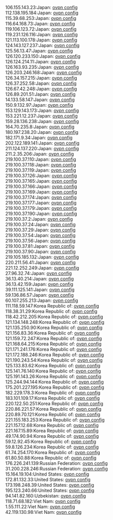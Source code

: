 106.155.143.23:Japan: [ovpn config](vpn/106_155_143_23.ovpn)  
112.138.195.184:Japan: [ovpn config](vpn/112_138_195_184.ovpn)  
115.39.68.253:Japan: [ovpn config](vpn/115_39_68_253.ovpn)  
116.64.168.73:Japan: [ovpn config](vpn/116_64_168_73.ovpn)  
119.106.123.72:Japan: [ovpn config](vpn/119_106_123_72.ovpn)  
119.231.126.116:Japan: [ovpn config](vpn/119_231_126_116.ovpn)  
121.113.100.178:Japan: [ovpn config](vpn/121_113_100_178.ovpn)  
124.143.127.237:Japan: [ovpn config](vpn/124_143_127_237.ovpn)  
125.56.13.47:Japan: [ovpn config](vpn/125_56_13_47.ovpn)  
126.120.233.150:Japan: [ovpn config](vpn/126_120_233_150.ovpn)  
126.124.214.11:Japan: [ovpn config](vpn/126_124_214_11.ovpn)  
126.163.93.235:Japan: [ovpn config](vpn/126_163_93_235.ovpn)  
126.203.246.168:Japan: [ovpn config](vpn/126_203_246_168.ovpn)  
126.34.157.215:Japan: [ovpn config](vpn/126_34_157_215.ovpn)  
126.37.252.58:Japan: [ovpn config](vpn/126_37_252_58.ovpn)  
126.67.42.248:Japan: [ovpn config](vpn/126_67_42_248.ovpn)  
126.89.201.51:Japan: [ovpn config](vpn/126_89_201_51.ovpn)  
14.133.58.147:Japan: [ovpn config](vpn/14_133_58_147.ovpn)  
150.9.132.97:Japan: [ovpn config](vpn/150_9_132_97.ovpn)  
153.129.143.173:Japan: [ovpn config](vpn/153_129_143_173.ovpn)  
153.221.12.237:Japan: [ovpn config](vpn/153_221_12_237.ovpn)  
159.28.136.238:Japan: [ovpn config](vpn/159_28_136_238.ovpn)  
164.70.235.8:Japan: [ovpn config](vpn/164_70_235_8.ovpn)  
180.197.238.20:Japan: [ovpn config](vpn/180_197_238_20.ovpn)  
182.171.9.34:Japan: [ovpn config](vpn/182_171_9_34.ovpn)  
202.122.189.141:Japan: [ovpn config](vpn/202_122_189_141.ovpn)  
211.124.137.220:Japan: [ovpn config](vpn/211_124_137_220.ovpn)  
211.2.35.206:Japan: [ovpn config](vpn/211_2_35_206.ovpn)  
219.100.37.110:Japan: [ovpn config](vpn/219_100_37_110.ovpn)  
219.100.37.118:Japan: [ovpn config](vpn/219_100_37_118.ovpn)  
219.100.37.119:Japan: [ovpn config](vpn/219_100_37_119.ovpn)  
219.100.37.126:Japan: [ovpn config](vpn/219_100_37_126.ovpn)  
219.100.37.165:Japan: [ovpn config](vpn/219_100_37_165.ovpn)  
219.100.37.166:Japan: [ovpn config](vpn/219_100_37_166.ovpn)  
219.100.37.169:Japan: [ovpn config](vpn/219_100_37_169.ovpn)  
219.100.37.174:Japan: [ovpn config](vpn/219_100_37_174.ovpn)  
219.100.37.177:Japan: [ovpn config](vpn/219_100_37_177.ovpn)  
219.100.37.179:Japan: [ovpn config](vpn/219_100_37_179.ovpn)  
219.100.37.190:Japan: [ovpn config](vpn/219_100_37_190.ovpn)  
219.100.37.2:Japan: [ovpn config](vpn/219_100_37_2.ovpn)  
219.100.37.24:Japan: [ovpn config](vpn/219_100_37_24.ovpn)  
219.100.37.29:Japan: [ovpn config](vpn/219_100_37_29.ovpn)  
219.100.37.54:Japan: [ovpn config](vpn/219_100_37_54.ovpn)  
219.100.37.56:Japan: [ovpn config](vpn/219_100_37_56.ovpn)  
219.100.37.81:Japan: [ovpn config](vpn/219_100_37_81.ovpn)  
219.100.37.90:Japan: [ovpn config](vpn/219_100_37_90.ovpn)  
219.105.185.132:Japan: [ovpn config](vpn/219_105_185_132.ovpn)  
220.211.56.41:Japan: [ovpn config](vpn/220_211_56_41.ovpn)  
221.12.252.249:Japan: [ovpn config](vpn/221_12_252_249.ovpn)  
27.96.32.74:Japan: [ovpn config](vpn/27_96_32_74.ovpn)  
36.13.40.214:Japan: [ovpn config](vpn/36_13_40_214.ovpn)  
36.13.42.159:Japan: [ovpn config](vpn/36_13_42_159.ovpn)  
39.111.125.141:Japan: [ovpn config](vpn/39_111_125_141.ovpn)  
59.136.86.57:Japan: [ovpn config](vpn/59_136_86_57.ovpn)  
60.107.255.213:Japan: [ovpn config](vpn/60_107_255_213.ovpn)  
111.118.59.147:Korea Republic of: [ovpn config](vpn/111_118_59_147.ovpn)  
118.38.31.29:Korea Republic of: [ovpn config](vpn/118_38_31_29.ovpn)  
118.42.212.205:Korea Republic of: [ovpn config](vpn/118_42_212_205.ovpn)  
121.134.148.248:Korea Republic of: [ovpn config](vpn/121_134_148_248.ovpn)  
121.135.250.90:Korea Republic of: [ovpn config](vpn/121_135_250_90.ovpn)  
121.156.83.36:Korea Republic of: [ovpn config](vpn/121_156_83_36.ovpn)  
121.159.72.247:Korea Republic of: [ovpn config](vpn/121_159_72_247.ovpn)  
121.168.64.215:Korea Republic of: [ovpn config](vpn/121_168_64_215.ovpn)  
121.171.241.176:Korea Republic of: [ovpn config](vpn/121_171_241_176.ovpn)  
121.172.188.246:Korea Republic of: [ovpn config](vpn/121_172_188_246.ovpn)  
121.190.243.54:Korea Republic of: [ovpn config](vpn/121_190_243_54.ovpn)  
125.133.83.62:Korea Republic of: [ovpn config](vpn/125_133_83_62.ovpn)  
125.141.76.140:Korea Republic of: [ovpn config](vpn/125_141_76_140.ovpn)  
125.191.143.26:Korea Republic of: [ovpn config](vpn/125_191_143_26.ovpn)  
125.244.94.144:Korea Republic of: [ovpn config](vpn/125_244_94_144.ovpn)  
175.201.227.195:Korea Republic of: [ovpn config](vpn/175_201_227_195.ovpn)  
182.229.178.3:Korea Republic of: [ovpn config](vpn/182_229_178_3.ovpn)  
183.101.109.17:Korea Republic of: [ovpn config](vpn/183_101_109_17.ovpn)  
220.122.50.251:Korea Republic of: [ovpn config](vpn/220_122_50_251.ovpn)  
220.86.221.57:Korea Republic of: [ovpn config](vpn/220_86_221_57.ovpn)  
220.89.70.121:Korea Republic of: [ovpn config](vpn/220_89_70_121.ovpn)  
221.155.183.253:Korea Republic of: [ovpn config](vpn/221_155_183_253.ovpn)  
221.157.12.68:Korea Republic of: [ovpn config](vpn/221_157_12_68.ovpn)  
221.167.15.89:Korea Republic of: [ovpn config](vpn/221_167_15_89.ovpn)  
49.174.90.94:Korea Republic of: [ovpn config](vpn/49_174_90_94.ovpn)  
59.12.92.45:Korea Republic of: [ovpn config](vpn/59_12_92_45.ovpn)  
59.8.126.234:Korea Republic of: [ovpn config](vpn/59_8_126_234.ovpn)  
61.74.254.170:Korea Republic of: [ovpn config](vpn/61_74_254_170.ovpn)  
61.80.50.88:Korea Republic of: [ovpn config](vpn/61_80_50_88.ovpn)  
176.226.241.139:Russian Federation: [ovpn config](vpn/176_226_241_139.ovpn)  
31.200.228.246:Russian Federation: [ovpn config](vpn/31_200_228_246.ovpn)  
15.164.19.104:United States: [ovpn config](vpn/15_164_19_104.ovpn)  
172.81.132.33:United States: [ovpn config](vpn/172_81_132_33.ovpn)  
173.198.248.39:United States: [ovpn config](vpn/173_198_248_39.ovpn)  
195.123.240.66:United States: [ovpn config](vpn/195_123_240_66.ovpn)  
94.141.82.160:Uzbekistan: [ovpn config](vpn/94_141_82_160.ovpn)  
118.71.68.182:Viet Nam: [ovpn config](vpn/118_71_68_182.ovpn)  
1.55.111.22:Viet Nam: [ovpn config](vpn/1_55_111_22.ovpn)  
42.119.130.98:Viet Nam: [ovpn config](vpn/42_119_130_98.ovpn)  
